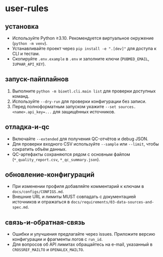 # user-rules

## установка
- Используйте Python ≥3.10. Рекомендуется виртуальное окружение (`python -m venv`).
- Устанавливайте проект через `pip install -e ".[dev]"` для доступа к CLI и тестам.
- Скопируйте `.env.example` в `.env` и заполните ключи (`PUBMED_EMAIL`, `IUPHAR_API_KEY`).

## запуск-пайплайнов
1. Выполните `python -m bioetl.cli.main list` для проверки доступных команд.
2. Используйте `--dry-run` для проверки конфигурации без записи.
3. Перед полноформатным запуском укажите `--set sources.<name>.api_key=...` для
   защищённых источников.

## отладка-и-qc
- Включайте `--extended` для получения QC-отчётов и debug JSON.
- Для проверки входного CSV используйте `--sample` или `--limit`, чтобы сократить
  объём данных.
- QC-артефакты сохраняются рядом с основным файлом (`*_quality_report.csv`,
  `*_qc_summary.json`).

## обновление-конфигураций
- При изменении профиля добавляйте комментарий к ключам в `docs/configs/CONFIGS.md`.
- Внешние URL и лимиты MUST совпадать с документацией источников и отражаться в
  `docs/requirements/03-data-sources-and-spec.md`.

## связь-и-обратная-связь
- Ошибки и улучшения предлагайте через issues. Приложите версию конфигурации и
  фрагменты логов с `run_id`.
- Для вопросов об API лимитах обращайтесь на e-mail, указанный в `CROSSREF_MAILTO`
  и `OPENALEX_MAILTO`.
